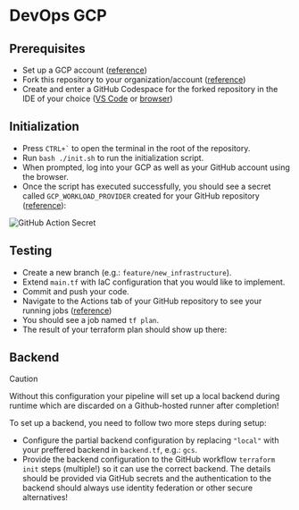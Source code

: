 # DevOps GCP

## Prerequisites

- Set up a GCP account ([reference](https://cloud.google.com/docs/get-started))
- Fork this repository to your organization/account ([reference](https://docs.github.com/en/pull-requests/collaborating-with-pull-requests/working-with-forks/fork-a-repo?tool=webui&platform=windows))
- Create and enter a GitHub Codespace for the forked repository in the IDE of your choice ([VS Code](https://docs.github.com/en/codespaces/developing-in-a-codespace/creating-a-codespace-for-a-repository?tool=vscode) or [browser](https://docs.github.com/en/codespaces/developing-in-a-codespace/creating-a-codespace-for-a-repository))

## Initialization

- Press `` CTRL+` `` to open the terminal in the root of the repository.
- Run `bash ./init.sh` to run the initialization script.
- When prompted, log into your GCP as well as your GitHub account using the browser.
- Once the script has executed successfully, you should see a secret called `GCP_WORKLOAD_PROVIDER` created for your GitHub repository ([reference](https://docs.github.com/en/actions/security-for-github-actions/security-guides/using-secrets-in-github-actions#creating-secrets-for-a-repository)):

![GitHub Action Secret](.docs/gh_action_secret.png)

## Testing

- Create a new branch (e.g.: `feature/new_infrastructure`).
- Extend `main.tf` with IaC configuration that you would like to implement.
- Commit and push your code.
- Navigate to the Actions tab of your GitHub repository to see your running jobs ([reference](https://docs.github.com/en/actions/monitoring-and-troubleshooting-workflows/monitoring-workflows/viewing-workflow-run-history))
- You should see a job named `tf plan`.
- The result of your terraform plan should show up there:

## Backend

> [!CAUTION]
> Without this configuration your pipeline will set up a local backend during runtime which are discarded on a Github-hosted runner after completion!

To set up a backend, you need to follow two more steps during setup:
- Configure the partial backend configuration by replacing `"local"` with your preffered backend in `backend.tf`, e.g.: `gcs`.
- Provide the backend configuration to the GitHub workflow `terraform init` steps (multiple!) so it can use the correct backend. The details should be provided via GitHub secrets and the authentication to the backend should always use identity federation or other secure alternatives!
